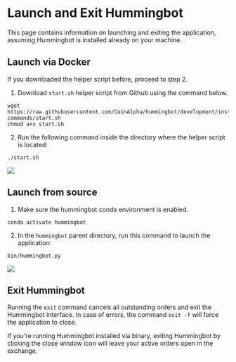 # Launch and Exit Hummingbot

This page contains information on launching and exiting the application, assuming Hummingbot is installed already on your machine.

## Launch via Docker

If you downloaded the helper script before, proceed to step 2.

1. Download `start.sh` helper script from Github using the command below.

```Manual
wget https://raw.githubusercontent.com/CoinAlpha/hummingbot/development/installation/docker-commands/start.sh
chmod a+x start.sh
```

<Callout
  type="tip"
  body="Run #`ls`# command from the terminal to check if the file is in your current directory."
/>

2. Run the following command inside the directory where the helper script is located:

```Manual
./start.sh
```

![](/img/launch-via-docker.gif)

<Callout
  type="tip"
  body="If no containers are running, follow the guide to creating a Hummingbot instance."
/>

## Launch from source

1. Make sure the hummingbot conda environment is enabled.

```Manual
conda activate hummingbot
```

2. In the `hummingbot` parent directory, run this command to launch the application:

```Manual
bin/hummingbot.py
```

![](/img/launch-from-source.gif)

## Exit Hummingbot

Running the `exit` command cancels all outstanding orders and exit the Hummingbot interface. In case of errors, the command `exit -f` will force the application to close.

If you're running Hummingbot installed via binary, exiting Hummingbot by clicking the close window icon will leave your active orders open in the exchange.

<Callout
  type="tip"
  body="You can also press the keyboard shortcut #`CTRL + C`# twice to exit."
/>
